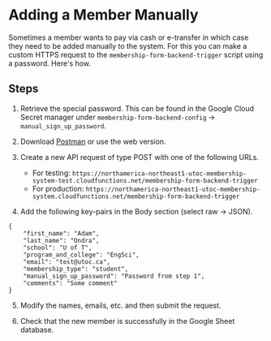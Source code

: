 # Adding a Member Manually

Sometimes a member wants to pay via cash or e-transfer in which case they
need to be added manually to the system. For this you can make a
custom HTTPS request to the `membership-form-backend-trigger` script
using a password. Here's how.

## Steps

1. Retrieve the special password. This can be found in the Google Cloud Secret manager under `membership-form-backend-config` -> `manual_sign_up_password`.

2. Download [Postman](https://www.postman.com/downloads/) or use the web version.

3. Create a new API request of type POST with one of the following URLs.
    - For testing: `https://northamerica-northeast1-utoc-membership-system-test.cloudfunctions.net/membership-form-backend-trigger`
    - For production: `https://northamerica-northeast1-utoc-membership-system.cloudfunctions.net/membership-form-backend-trigger`

4. Add the following key-pairs in the Body section (select raw -> JSON).

```
{
    "first_name": "Adam",
    "last_name": "Ondra",
    "school": "U of T",
    "program_and_college": "EngSci",
    "email": "test@utoc.ca",
    "membership_type": "student",
    "manual_sign_up_password": "Password from step 1",
    "comments": "Some comment"
}
```

5. Modify the names, emails, etc. and then submit the request.

6. Check that the new member is successfully in the Google Sheet database.
